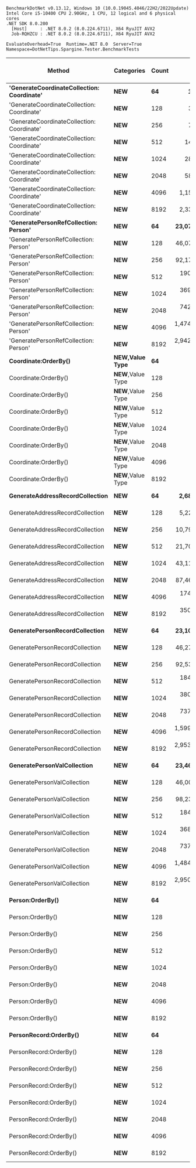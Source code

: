 ```

BenchmarkDotNet v0.13.12, Windows 10 (10.0.19045.4046/22H2/2022Update)
Intel Core i5-10400 CPU 2.90GHz, 1 CPU, 12 logical and 6 physical cores
.NET SDK 8.0.200
  [Host]     : .NET 8.0.2 (8.0.224.6711), X64 RyuJIT AVX2
  Job-RQHZCU : .NET 8.0.2 (8.0.224.6711), X64 RyuJIT AVX2

EvaluateOverhead=True  Runtime=.NET 8.0  Server=True  
Namespace=DotNetTips.Spargine.Tester.BenchmarkTests  

```
| Method                                     | Categories         | Count | Mean                | Error            | StdDev           | StdErr           | Median              | Min                 | Q1                  | Q3                  | Max                 | Op/s            | CI99.9% Margin    | Iterations | Kurtosis | MValue | Skewness | Rank | LogicalGroup | Baseline | Code Size | Exceptions | Completed Work Items | Lock Contentions | Gen0   | Allocated  |
|------------------------------------------- |------------------- |------ |--------------------:|-----------------:|-----------------:|-----------------:|--------------------:|--------------------:|--------------------:|--------------------:|--------------------:|----------------:|------------------:|-----------:|---------:|-------:|---------:|-----:|------------- |--------- |----------:|-----------:|---------------------:|-----------------:|-------:|-----------:|
| **&#39;GenerateCoordinateCollection: Coordinate&#39;** | ****NEW****            | **64**    |        **18,195.30 ns** |       **138.987 ns** |       **130.008 ns** |        **33.568 ns** |        **18,125.96 ns** |        **18,076.12 ns** |        **18,093.90 ns** |        **18,366.59 ns** |        **18,375.64 ns** |     **54,959.2401** |       **138.9868 ns** |      **15.00** |    **1.286** |  **2.000** |   **0.5398** |    **4** | *****            | **No**       |     **485 B** |          **-** |                    **-** |                **-** |      **-** |      **848 B** |
| &#39;GenerateCoordinateCollection: Coordinate&#39; | **NEW**            | 128   |        36,040.41 ns |       350.728 ns |       328.072 ns |        84.708 ns |        35,812.63 ns |        35,708.72 ns |        35,791.18 ns |        36,450.11 ns |        36,532.36 ns |     27,746.6319 |       350.7283 ns |      15.00 |    1.291 |  2.000 |   0.5123 |    5 | *            | No       |     485 B |          - |                    - |                - |      - |     1616 B |
| &#39;GenerateCoordinateCollection: Coordinate&#39; | **NEW**            | 256   |        71,651.15 ns |       190.449 ns |       178.146 ns |        45.997 ns |        71,629.06 ns |        71,463.58 ns |        71,483.46 ns |        71,779.79 ns |        72,024.99 ns |     13,956.5101 |       190.4488 ns |      15.00 |    1.929 |  2.000 |   0.5141 |    6 | *            | No       |     485 B |          - |                    - |                - |      - |     3152 B |
| &#39;GenerateCoordinateCollection: Coordinate&#39; | **NEW**            | 512   |       144,939.31 ns |       421.809 ns |       352.229 ns |        97.691 ns |       144,950.55 ns |       144,468.20 ns |       144,689.44 ns |       145,073.21 ns |       145,786.34 ns |      6,899.4397 |       421.8085 ns |      13.00 |    3.095 |  2.000 |   0.7806 |    7 | *            | No       |     485 B |          - |                    - |                - |      - |     6224 B |
| &#39;GenerateCoordinateCollection: Coordinate&#39; | **NEW**            | 1024  |       286,569.51 ns |       579.211 ns |       483.668 ns |       134.145 ns |       286,486.11 ns |       286,096.85 ns |       286,146.07 ns |       286,693.48 ns |       287,474.73 ns |      3,489.5548 |       579.2114 ns |      13.00 |    1.899 |  2.000 |   0.6770 |    8 | *            | No       |     485 B |          - |                    - |                - |      - |    12369 B |
| &#39;GenerateCoordinateCollection: Coordinate&#39; | **NEW**            | 2048  |       581,476.36 ns |     1,076.216 ns |     1,006.693 ns |       259.927 ns |       581,696.19 ns |       579,902.44 ns |       580,536.52 ns |       582,264.70 ns |       582,746.29 ns |      1,719.7604 |     1,076.2157 ns |      15.00 |    1.294 |  2.000 |  -0.2404 |    9 | *            | No       |     485 B |          - |                    - |                - |      - |    24657 B |
| &#39;GenerateCoordinateCollection: Coordinate&#39; | **NEW**            | 4096  |     1,154,982.70 ns |     1,858.090 ns |     1,647.148 ns |       440.219 ns |     1,154,876.17 ns |     1,152,231.74 ns |     1,153,924.46 ns |     1,155,820.90 ns |     1,157,846.78 ns |        865.8138 |     1,858.0896 ns |      14.00 |    2.062 |  2.000 |   0.2014 |   10 | *            | No       |     485 B |          - |                    - |                - |      - |    49234 B |
| &#39;GenerateCoordinateCollection: Coordinate&#39; | **NEW**            | 8192  |     2,330,686.66 ns |     5,917.091 ns |     5,245.347 ns |     1,401.878 ns |     2,331,060.16 ns |     2,322,158.01 ns |     2,327,409.08 ns |     2,333,378.61 ns |     2,342,421.68 ns |        429.0581 |     5,917.0909 ns |      14.00 |    2.720 |  2.000 |   0.3292 |   11 | *            | No       |     485 B |          - |                    - |                - |      - |    98388 B |
| **&#39;GeneratePersonRefCollection: Person&#39;**      | ****NEW****            | **64**    |    **23,073,820.00 ns** |   **133,307.267 ns** |   **124,695.701 ns** |    **32,196.291 ns** |    **23,012,153.12 ns** |    **22,947,190.62 ns** |    **22,989,520.31 ns** |    **23,170,693.75 ns** |    **23,376,984.38 ns** |         **43.3392** |   **133,307.2673 ns** |      **15.00** |    **2.799** |  **2.000** |   **1.0031** |   **16** | *****            | **No**       |     **459 B** |          **-** |                    **-** |                **-** |      **-** |   **270438 B** |
| &#39;GeneratePersonRefCollection: Person&#39;      | **NEW**            | 128   |    46,076,291.67 ns |   184,472.531 ns |   144,024.018 ns |    41,576.153 ns |    46,054,059.09 ns |    45,901,936.36 ns |    45,995,872.73 ns |    46,110,281.82 ns |    46,376,281.82 ns |         21.7031 |   184,472.5313 ns |      12.00 |    2.465 |  2.000 |   0.7494 |   18 | *            | No       |     453 B |          - |                    - |                - |      - |   539318 B |
| &#39;GeneratePersonRefCollection: Person&#39;      | **NEW**            | 256   |    92,172,608.89 ns |   230,025.819 ns |   215,166.294 ns |    55,555.698 ns |    92,174,950.00 ns |    91,881,700.00 ns |    92,032,400.00 ns |    92,318,175.00 ns |    92,640,616.67 ns |         10.8492 |   230,025.8194 ns |      15.00 |    2.253 |  2.000 |   0.4360 |   20 | *            | No       |     453 B |          - |                    - |                - |      - |  1077729 B |
| &#39;GeneratePersonRefCollection: Person&#39;      | **NEW**            | 512   |   190,817,311.11 ns | 3,397,487.209 ns | 3,178,011.643 ns |   820,559.078 ns |   189,108,566.67 ns |   188,306,766.67 ns |   188,628,200.00 ns |   192,765,300.00 ns |   196,360,600.00 ns |          5.2406 | 3,397,487.2093 ns |      15.00 |    1.859 |  2.000 |   0.8973 |   24 | *            | No       |     459 B |          - |                    - |                - |      - |  2182987 B |
| &#39;GeneratePersonRefCollection: Person&#39;      | **NEW**            | 1024  |   369,904,840.00 ns | 2,595,076.333 ns | 2,427,436.012 ns |   626,761.283 ns |   369,545,100.00 ns |   366,957,900.00 ns |   367,924,800.00 ns |   371,667,000.00 ns |   374,814,400.00 ns |          2.7034 | 2,595,076.3327 ns |      15.00 |    1.943 |  2.000 |   0.5412 |   26 | *            | No       |     684 B |          - |                    - |                - |      - |  4331040 B |
| &#39;GeneratePersonRefCollection: Person&#39;      | **NEW**            | 2048  |   742,172,160.00 ns | 7,254,277.037 ns | 6,785,655.241 ns | 1,752,048.650 ns |   739,000,900.00 ns |   735,804,900.00 ns |   737,827,200.00 ns |   745,544,250.00 ns |   754,917,100.00 ns |          1.3474 | 7,254,277.0371 ns |      15.00 |    1.953 |  2.000 |   0.8787 |   28 | *            | No       |     684 B |          - |                    - |                - |      - |  8644056 B |
| &#39;GeneratePersonRefCollection: Person&#39;      | **NEW**            | 4096  | 1,474,411,978.57 ns | 3,514,687.146 ns | 3,115,678.608 ns |   832,700.134 ns | 1,473,884,950.00 ns | 1,469,234,600.00 ns | 1,472,934,450.00 ns | 1,476,812,575.00 ns | 1,479,334,000.00 ns |          0.6782 | 3,514,687.1462 ns |      14.00 |    1.798 |  2.000 |  -0.0246 |   29 | *            | No       |     684 B |          - |                    - |                - |      - | 17288760 B |
| &#39;GeneratePersonRefCollection: Person&#39;      | **NEW**            | 8192  | 2,942,211,700.00 ns | 7,087,602.813 ns | 5,918,469.348 ns | 1,641,488.054 ns | 2,940,093,300.00 ns | 2,935,252,000.00 ns | 2,937,905,100.00 ns | 2,946,110,700.00 ns | 2,955,048,200.00 ns |          0.3399 | 7,087,602.8133 ns |      13.00 |    2.361 |  2.000 |   0.7622 |   31 | *            | No       |     684 B |          - |                    - |                - |      - | 34603520 B |
| **Coordinate:OrderBy()**                       | ****NEW**,Value Type** | **64**    |            **13.80 ns** |         **0.066 ns** |         **0.059 ns** |         **0.016 ns** |            **13.81 ns** |            **13.70 ns** |            **13.76 ns** |            **13.84 ns** |            **13.90 ns** | **72,464,376.9015** |         **0.0662 ns** |      **14.00** |    **1.803** |  **2.000** |  **-0.0473** |    **1** | *****            | **No**       |     **356 B** |          **-** |                    **-** |                **-** | **0.0006** |       **56 B** |
| Coordinate:OrderBy()                       | **NEW**,Value Type | 128   |            14.52 ns |         0.221 ns |         0.207 ns |         0.053 ns |            14.54 ns |            13.80 ns |            14.52 ns |            14.62 ns |            14.67 ns | 68,889,742.8461 |         0.2208 ns |      15.00 |    9.755 |  2.000 |  -2.7164 |    1 | *            | No       |     356 B |          - |                    - |                - | 0.0006 |       56 B |
| Coordinate:OrderBy()                       | **NEW**,Value Type | 256   |            14.02 ns |         0.060 ns |         0.053 ns |         0.014 ns |            14.02 ns |            13.92 ns |            14.00 ns |            14.06 ns |            14.11 ns | 71,309,432.7247 |         0.0601 ns |      14.00 |    2.171 |  2.000 |  -0.0425 |    1 | *            | No       |     356 B |          - |                    - |                - | 0.0006 |       56 B |
| Coordinate:OrderBy()                       | **NEW**,Value Type | 512   |            13.88 ns |         0.063 ns |         0.059 ns |         0.015 ns |            13.88 ns |            13.79 ns |            13.86 ns |            13.92 ns |            13.99 ns | 72,025,536.4739 |         0.0632 ns |      15.00 |    1.897 |  2.000 |   0.1024 |    1 | *            | No       |     318 B |          - |                    - |                - | 0.0006 |       56 B |
| Coordinate:OrderBy()                       | **NEW**,Value Type | 1024  |            13.98 ns |         0.060 ns |         0.053 ns |         0.014 ns |            13.98 ns |            13.85 ns |            13.95 ns |            14.02 ns |            14.05 ns | 71,513,542.4527 |         0.0602 ns |      14.00 |    2.968 |  2.000 |  -0.6911 |    1 | *            | No       |     318 B |          - |                    - |                - | 0.0006 |       56 B |
| Coordinate:OrderBy()                       | **NEW**,Value Type | 2048  |            13.74 ns |         0.063 ns |         0.056 ns |         0.015 ns |            13.73 ns |            13.68 ns |            13.71 ns |            13.76 ns |            13.85 ns | 72,758,985.9186 |         0.0630 ns |      14.00 |    2.308 |  2.000 |   0.7301 |    1 | *            | No       |     318 B |          - |                    - |                - | 0.0006 |       56 B |
| Coordinate:OrderBy()                       | **NEW**,Value Type | 4096  |            14.49 ns |         0.296 ns |         0.276 ns |         0.071 ns |            14.37 ns |            14.11 ns |            14.28 ns |            14.74 ns |            14.93 ns | 69,019,084.9691 |         0.2955 ns |      15.00 |    1.233 |  2.000 |   0.0986 |    1 | *            | No       |     318 B |          - |                    - |                - | 0.0006 |       56 B |
| Coordinate:OrderBy()                       | **NEW**,Value Type | 8192  |            13.69 ns |         0.054 ns |         0.051 ns |         0.013 ns |            13.67 ns |            13.62 ns |            13.66 ns |            13.71 ns |            13.78 ns | 73,049,496.4452 |         0.0542 ns |      15.00 |    2.116 |  2.000 |   0.6209 |    1 | *            | No       |     318 B |          - |                    - |                - | 0.0006 |       56 B |
| **GenerateAddressRecordCollection**            | ****NEW****            | **64**    |     **2,688,120.21 ns** |    **22,389.005 ns** |    **20,942.689 ns** |     **5,407.379 ns** |     **2,691,166.41 ns** |     **2,642,306.25 ns** |     **2,679,051.56 ns** |     **2,698,079.69 ns** |     **2,719,975.78 ns** |        **372.0072** |    **22,389.0050 ns** |      **15.00** |    **2.606** |  **2.000** |  **-0.4982** |   **12** | *****            | **No**       |   **2,324 B** |          **-** |                    **-** |                **-** |      **-** |   **156163 B** |
| GenerateAddressRecordCollection            | **NEW**            | 128   |     5,224,166.98 ns |    32,302.272 ns |    30,215.565 ns |     7,801.625 ns |     5,215,942.19 ns |     5,178,075.00 ns |     5,203,927.34 ns |     5,246,160.16 ns |     5,280,104.69 ns |        191.4181 |    32,302.2715 ns |      15.00 |    1.776 |  2.000 |   0.2623 |   13 | *            | No       |   2,336 B |          - |                    - |                - |      - |   260376 B |
| GenerateAddressRecordCollection            | **NEW**            | 256   |    10,795,813.12 ns |    87,552.069 ns |    81,896.259 ns |    21,145.523 ns |    10,790,046.88 ns |    10,669,981.25 ns |    10,740,293.75 ns |    10,848,140.62 ns |    10,959,934.38 ns |         92.6285 |    87,552.0687 ns |      15.00 |    2.081 |  2.000 |   0.2796 |   14 | *            | No       |   2,326 B |          - |                    - |                - |      - |   470002 B |
| GenerateAddressRecordCollection            | **NEW**            | 512   |    21,706,086.04 ns |   117,637.773 ns |   110,038.446 ns |    28,411.805 ns |    21,675,893.75 ns |    21,535,959.38 ns |    21,627,240.62 ns |    21,794,351.56 ns |    21,876,340.62 ns |         46.0700 |   117,637.7731 ns |      15.00 |    1.566 |  2.000 |   0.2305 |   15 | *            | No       |   2,334 B |          - |                    - |                - |      - |   886071 B |
| GenerateAddressRecordCollection            | **NEW**            | 1024  |    43,116,538.46 ns |   338,299.756 ns |   282,495.618 ns |    78,350.187 ns |    43,017,883.33 ns |    42,713,208.33 ns |    42,920,833.33 ns |    43,394,383.33 ns |    43,574,475.00 ns |         23.1930 |   338,299.7557 ns |      13.00 |    1.535 |  2.000 |   0.3046 |   17 | *            | No       |   2,334 B |          - |                    - |                - |      - |  1720863 B |
| GenerateAddressRecordCollection            | **NEW**            | 2048  |    87,461,110.71 ns |   643,399.829 ns |   570,357.190 ns |   152,434.371 ns |    87,284,208.33 ns |    86,790,266.67 ns |    87,125,520.83 ns |    87,554,600.00 ns |    88,829,850.00 ns |         11.4337 |   643,399.8292 ns |      14.00 |    2.988 |  2.000 |   1.0282 |   19 | *            | No       |   2,327 B |          - |                    - |                - |      - |  3397841 B |
| GenerateAddressRecordCollection            | **NEW**            | 4096  |   174,136,281.67 ns | 3,373,032.133 ns | 3,884,388.821 ns |   868,575.745 ns |   172,108,900.00 ns |   170,303,800.00 ns |   171,606,033.33 ns |   176,880,183.33 ns |   182,905,900.00 ns |          5.7426 | 3,373,032.1334 ns |      20.00 |    2.701 |  2.000 |   1.0354 |   22 | *            | No       |   2,331 B |          - |                    - |                - |      - |  6733184 B |
| GenerateAddressRecordCollection            | **NEW**            | 8192  |   350,617,820.00 ns | 3,854,772.981 ns | 3,605,757.038 ns |   931,002.464 ns |   350,775,300.00 ns |   345,585,500.00 ns |   347,727,000.00 ns |   352,447,350.00 ns |   357,845,800.00 ns |          2.8521 | 3,854,772.9812 ns |      15.00 |    2.224 |  2.000 |   0.5658 |   25 | *            | No       |   1,167 B |          - |                    - |                - |      - | 13433504 B |
| **GeneratePersonRecordCollection**             | ****NEW****            | **64**    |    **23,105,525.45 ns** |    **50,785.695 ns** |    **45,020.196 ns** |    **12,032.153 ns** |    **23,098,865.62 ns** |    **23,040,878.12 ns** |    **23,076,260.16 ns** |    **23,138,790.62 ns** |    **23,210,250.00 ns** |         **43.2797** |    **50,785.6947 ns** |      **14.00** |    **2.689** |  **2.000** |   **0.6468** |   **16** | *****            | **No**       |     **491 B** |          **-** |                    **-** |                **-** |      **-** |   **303560 B** |
| GeneratePersonRecordCollection             | **NEW**            | 128   |    46,276,561.54 ns |   132,707.906 ns |   110,817.112 ns |    30,735.137 ns |    46,250,518.18 ns |    46,103,090.91 ns |    46,238,463.64 ns |    46,354,436.36 ns |    46,464,372.73 ns |         21.6092 |   132,707.9056 ns |      13.00 |    1.760 |  2.000 |   0.0041 |   18 | *            | No       |     486 B |          - |                    - |                - |      - |   603554 B |
| GeneratePersonRecordCollection             | **NEW**            | 256   |    92,539,335.90 ns |   251,325.503 ns |   209,868.177 ns |    58,206.960 ns |    92,509,766.67 ns |    92,182,033.33 ns |    92,433,033.33 ns |    92,691,200.00 ns |    92,905,900.00 ns |         10.8062 |   251,325.5027 ns |      13.00 |    1.912 |  2.000 |   0.2344 |   20 | *            | No       |     486 B |          - |                    - |                - |      - |  1208316 B |
| GeneratePersonRecordCollection             | **NEW**            | 512   |   184,537,369.05 ns |   406,602.677 ns |   360,442.682 ns |    96,332.359 ns |   184,414,116.67 ns |   184,029,133.33 ns |   184,320,658.33 ns |   184,626,708.33 ns |   185,352,766.67 ns |          5.4190 |   406,602.6769 ns |      14.00 |    2.703 |  2.000 |   0.9011 |   23 | *            | No       |     491 B |          - |                    - |                - |      - |  2409523 B |
| GeneratePersonRecordCollection             | **NEW**            | 1024  |   380,475,176.92 ns | 1,308,151.478 ns | 1,092,365.731 ns |   302,967.743 ns |   380,414,900.00 ns |   378,704,000.00 ns |   379,732,600.00 ns |   381,351,000.00 ns |   382,226,200.00 ns |          2.6283 | 1,308,151.4785 ns |      13.00 |    1.642 |  2.000 |   0.0618 |   27 | *            | No       |     540 B |          - |                    - |                - |      - |  4867848 B |
| GeneratePersonRecordCollection             | **NEW**            | 2048  |   737,663,413.33 ns | 1,497,168.862 ns | 1,400,452.683 ns |   361,595.328 ns |   737,869,100.00 ns |   735,397,800.00 ns |   736,749,400.00 ns |   738,697,350.00 ns |   739,737,000.00 ns |          1.3556 | 1,497,168.8625 ns |      15.00 |    1.586 |  2.000 |  -0.1166 |   28 | *            | No       |     540 B |          - |                    - |                - |      - |  9706816 B |
| GeneratePersonRecordCollection             | **NEW**            | 4096  | 1,599,803,686.67 ns | 3,372,299.374 ns | 3,154,450.927 ns |   814,475.727 ns | 1,599,453,700.00 ns | 1,594,027,400.00 ns | 1,597,488,700.00 ns | 1,602,569,750.00 ns | 1,603,965,900.00 ns |          0.6251 | 3,372,299.3743 ns |      15.00 |    1.630 |  2.000 |  -0.1532 |   30 | *            | No       |     540 B |          - |                    - |                - |      - | 19307448 B |
| GeneratePersonRecordCollection             | **NEW**            | 8192  | 2,953,702,460.00 ns | 3,165,454.159 ns | 2,960,967.784 ns |   764,518.594 ns | 2,954,143,400.00 ns | 2,948,411,300.00 ns | 2,951,428,050.00 ns | 2,956,032,600.00 ns | 2,959,081,400.00 ns |          0.3386 | 3,165,454.1590 ns |      15.00 |    1.950 |  2.000 |  -0.1099 |   31 | *            | No       |     540 B |          - |                    - |                - |      - | 38759728 B |
| **GeneratePersonValCollection**                | ****NEW****            | **64**    |    **23,460,137.83 ns** |   **451,901.425 ns** |   **502,287.236 ns** |   **115,232.595 ns** |    **23,104,240.62 ns** |    **22,979,481.25 ns** |    **23,027,992.19 ns** |    **24,018,070.31 ns** |    **24,113,343.75 ns** |         **42.6255** |   **451,901.4248 ns** |      **19.00** |    **1.035** |  **2.000** |   **0.2976** |   **16** | *****            | **No**       |   **1,918 B** |          **-** |                    **-** |                **-** |      **-** |   **291588 B** |
| GeneratePersonValCollection                | **NEW**            | 128   |    46,003,965.73 ns |   138,750.713 ns |   115,863.130 ns |    32,134.650 ns |    46,007,618.18 ns |    45,815,054.55 ns |    45,943,690.91 ns |    46,057,054.55 ns |    46,271,345.45 ns |         21.7373 |   138,750.7134 ns |      13.00 |    2.991 |  2.000 |   0.5304 |   18 | *            | No       |   1,918 B |          - |                    - |                - |      - |   583373 B |
| GeneratePersonValCollection                | **NEW**            | 256   |    98,232,514.29 ns | 1,526,005.120 ns | 1,352,763.791 ns |   361,541.331 ns |    98,602,758.33 ns |    95,082,250.00 ns |    98,402,650.00 ns |    98,890,120.83 ns |    99,528,466.67 ns |         10.1799 | 1,526,005.1201 ns |      14.00 |    4.015 |  2.000 |  -1.5949 |   21 | *            | No       |   1,920 B |          - |                    - |                - |      - |  1172032 B |
| GeneratePersonValCollection                | **NEW**            | 512   |   184,803,840.00 ns |   825,362.342 ns |   772,044.447 ns |   199,341.019 ns |   184,507,300.00 ns |   183,664,100.00 ns |   184,273,200.00 ns |   185,604,466.67 ns |   185,953,100.00 ns |          5.4111 |   825,362.3424 ns |      15.00 |    1.424 |  2.000 |   0.1360 |   23 | *            | No       |   1,918 B |          - |                    - |                - |      - |  2339032 B |
| GeneratePersonValCollection                | **NEW**            | 1024  |   368,979,650.00 ns | 1,576,390.749 ns | 1,230,742.206 ns |   355,284.672 ns |   368,940,650.00 ns |   367,075,600.00 ns |   368,144,125.00 ns |   369,522,300.00 ns |   371,105,300.00 ns |          2.7102 | 1,576,390.7485 ns |      12.00 |    1.920 |  2.000 |   0.1904 |   26 | *            | No       |     653 B |          - |                    - |                - |      - |  4666808 B |
| GeneratePersonValCollection                | **NEW**            | 2048  |   737,477,920.00 ns | 1,990,580.013 ns | 1,861,989.779 ns |   480,763.694 ns |   736,970,100.00 ns |   734,910,100.00 ns |   736,387,650.00 ns |   738,373,550.00 ns |   741,126,300.00 ns |          1.3560 | 1,990,580.0129 ns |      15.00 |    2.053 |  2.000 |   0.5392 |   28 | *            | No       |     653 B |          - |                    - |                - |      - |  9396608 B |
| GeneratePersonValCollection                | **NEW**            | 4096  | 1,484,300,593.33 ns | 3,407,964.462 ns | 3,187,812.072 ns |   823,089.538 ns | 1,484,409,900.00 ns | 1,479,736,000.00 ns | 1,481,998,450.00 ns | 1,485,851,350.00 ns | 1,490,747,000.00 ns |          0.6737 | 3,407,964.4618 ns |      15.00 |    2.116 |  2.000 |   0.2201 |   29 | *            | No       |     653 B |          - |                    - |                - |      - | 18705000 B |
| GeneratePersonValCollection                | **NEW**            | 8192  | 2,950,760,546.67 ns | 4,168,190.585 ns | 3,898,928.060 ns | 1,006,698.896 ns | 2,950,032,800.00 ns | 2,945,428,400.00 ns | 2,948,214,600.00 ns | 2,953,025,250.00 ns | 2,959,330,000.00 ns |          0.3389 | 4,168,190.5853 ns |      15.00 |    2.351 |  2.000 |   0.6022 |   31 | *            | No       |     653 B |          - |                    - |                - |      - | 37425200 B |
| **Person:OrderBy()**                           | ****NEW****            | **64**    |            **13.73 ns** |         **0.099 ns** |         **0.088 ns** |         **0.023 ns** |            **13.72 ns** |            **13.52 ns** |            **13.69 ns** |            **13.78 ns** |            **13.87 ns** | **72,823,820.4661** |         **0.0989 ns** |      **14.00** |    **3.233** |  **2.000** |  **-0.3965** |    **1** | *****            | **No**       |     **356 B** |          **-** |                    **-** |                **-** | **0.0006** |       **56 B** |
| Person:OrderBy()                           | **NEW**            | 128   |            13.84 ns |         0.090 ns |         0.084 ns |         0.022 ns |            13.82 ns |            13.67 ns |            13.79 ns |            13.90 ns |            14.02 ns | 72,258,709.4664 |         0.0898 ns |      15.00 |    2.588 |  2.000 |   0.1510 |    1 | *            | No       |     356 B |          - |                    - |                - | 0.0006 |       56 B |
| Person:OrderBy()                           | **NEW**            | 256   |            13.74 ns |         0.087 ns |         0.081 ns |         0.021 ns |            13.74 ns |            13.61 ns |            13.68 ns |            13.78 ns |            13.86 ns | 72,801,242.6691 |         0.0866 ns |      15.00 |    1.698 |  2.000 |   0.0097 |    1 | *            | No       |     356 B |          - |                    - |                - | 0.0006 |       56 B |
| Person:OrderBy()                           | **NEW**            | 512   |            14.49 ns |         0.049 ns |         0.046 ns |         0.012 ns |            14.48 ns |            14.44 ns |            14.45 ns |            14.53 ns |            14.57 ns | 68,997,124.8758 |         0.0491 ns |      15.00 |    1.643 |  2.000 |   0.4385 |    1 | *            | No       |     318 B |          - |                    - |                - | 0.0006 |       56 B |
| Person:OrderBy()                           | **NEW**            | 1024  |            13.89 ns |         0.079 ns |         0.074 ns |         0.019 ns |            13.90 ns |            13.75 ns |            13.85 ns |            13.93 ns |            14.01 ns | 72,012,184.1828 |         0.0788 ns |      15.00 |    2.093 |  2.000 |  -0.0893 |    1 | *            | No       |     318 B |          - |                    - |                - | 0.0006 |       56 B |
| Person:OrderBy()                           | **NEW**            | 2048  |            13.75 ns |         0.052 ns |         0.041 ns |         0.012 ns |            13.75 ns |            13.65 ns |            13.74 ns |            13.77 ns |            13.80 ns | 72,740,688.1184 |         0.0520 ns |      12.00 |    3.687 |  2.000 |  -0.8973 |    1 | *            | No       |     318 B |          - |                    - |                - | 0.0006 |       56 B |
| Person:OrderBy()                           | **NEW**            | 4096  |            13.77 ns |         0.043 ns |         0.038 ns |         0.010 ns |            13.77 ns |            13.71 ns |            13.73 ns |            13.80 ns |            13.82 ns | 72,637,440.7388 |         0.0430 ns |      14.00 |    1.354 |  2.000 |  -0.1753 |    1 | *            | No       |     318 B |          - |                    - |                - | 0.0006 |       56 B |
| Person:OrderBy()                           | **NEW**            | 8192  |            14.20 ns |         0.091 ns |         0.085 ns |         0.022 ns |            14.22 ns |            14.03 ns |            14.14 ns |            14.26 ns |            14.33 ns | 70,412,766.1818 |         0.0913 ns |      15.00 |    1.995 |  2.000 |  -0.3710 |    1 | *            | No       |     318 B |          - |                    - |                - | 0.0006 |       56 B |
| **PersonRecord:OrderBy()**                     | ****NEW****            | **64**    |            **15.72 ns** |         **0.062 ns** |         **0.058 ns** |         **0.015 ns** |            **15.70 ns** |            **15.63 ns** |            **15.68 ns** |            **15.77 ns** |            **15.83 ns** | **63,598,602.7214** |         **0.0622 ns** |      **15.00** |    **1.829** |  **2.000** |   **0.2486** |    **2** | *****            | **No**       |     **356 B** |          **-** |                    **-** |                **-** | **0.0006** |       **56 B** |
| PersonRecord:OrderBy()                     | **NEW**            | 128   |            16.12 ns |         0.113 ns |         0.106 ns |         0.027 ns |            16.09 ns |            15.98 ns |            16.02 ns |            16.21 ns |            16.31 ns | 62,034,007.4256 |         0.1129 ns |      15.00 |    1.533 |  2.000 |   0.3423 |    3 | *            | No       |     356 B |          - |                    - |                - | 0.0006 |       56 B |
| PersonRecord:OrderBy()                     | **NEW**            | 256   |            13.80 ns |         0.060 ns |         0.056 ns |         0.014 ns |            13.81 ns |            13.73 ns |            13.75 ns |            13.84 ns |            13.89 ns | 72,442,746.1249 |         0.0597 ns |      15.00 |    1.609 |  2.000 |   0.1751 |    1 | *            | No       |     356 B |          - |                    - |                - | 0.0006 |       56 B |
| PersonRecord:OrderBy()                     | **NEW**            | 512   |            13.75 ns |         0.070 ns |         0.066 ns |         0.017 ns |            13.74 ns |            13.67 ns |            13.69 ns |            13.79 ns |            13.87 ns | 72,731,400.8213 |         0.0703 ns |      15.00 |    1.887 |  2.000 |   0.5047 |    1 | *            | No       |     318 B |          - |                    - |                - | 0.0006 |       56 B |
| PersonRecord:OrderBy()                     | **NEW**            | 1024  |            14.55 ns |         0.234 ns |         0.219 ns |         0.056 ns |            14.57 ns |            13.79 ns |            14.56 ns |            14.64 ns |            14.72 ns | 68,728,586.0045 |         0.2338 ns |      15.00 |    9.777 |  2.000 |  -2.7265 |    1 | *            | No       |     318 B |          - |                    - |                - | 0.0006 |       56 B |
| PersonRecord:OrderBy()                     | **NEW**            | 2048  |            13.91 ns |         0.072 ns |         0.060 ns |         0.017 ns |            13.91 ns |            13.83 ns |            13.86 ns |            13.94 ns |            14.05 ns | 71,885,636.9254 |         0.0722 ns |      13.00 |    2.570 |  2.000 |   0.5350 |    1 | *            | No       |     318 B |          - |                    - |                - | 0.0006 |       56 B |
| PersonRecord:OrderBy()                     | **NEW**            | 4096  |            14.29 ns |         0.309 ns |         0.424 ns |         0.083 ns |            14.06 ns |            13.92 ns |            14.00 ns |            14.74 ns |            15.05 ns | 69,966,709.6926 |         0.3094 ns |      26.00 |    1.913 |  2.737 |   0.9148 |    1 | *            | No       |     318 B |          - |                    - |                - | 0.0006 |       56 B |
| PersonRecord:OrderBy()                     | **NEW**            | 8192  |            13.70 ns |         0.083 ns |         0.078 ns |         0.020 ns |            13.71 ns |            13.52 ns |            13.66 ns |            13.75 ns |            13.79 ns | 73,017,826.7629 |         0.0832 ns |      15.00 |    2.319 |  2.000 |  -0.6913 |    1 | *            | No       |     318 B |          - |                    - |                - | 0.0006 |       56 B |
